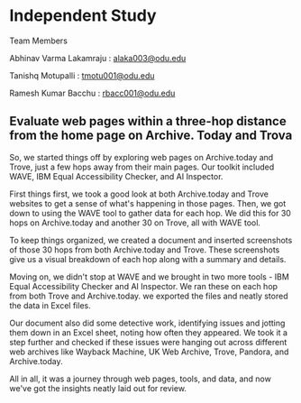 # Independent Study 

Team  Members

Abhinav Varma Lakamraju : alaka003@odu.edu

Tanishq Motupalli : tmotu001@odu.edu 

Ramesh Kumar Bacchu : rbacc001@odu.edu



## Evaluate web pages within a three-hop distance from the home page on Archive. Today and Trova 

So, we started things off by exploring web pages on Archive.today and Trove, just a few hops away from their main pages. Our toolkit included WAVE, IBM Equal Accessibility Checker, and AI Inspector. 

First things first, we took a good look at both Archive.today and Trove websites to get a sense of what's happening in those pages. Then, we got down to using the WAVE tool to gather data for each hop. We did this for 30 hops on Archive.today and another 30 on Trove, all with  WAVE tool. 

To keep things organized, we created a document and inserted screenshots of those 30 hops from both Archive.today and Trove. These screenshots give us a visual breakdown of each hop along with a summary and details. 

Moving on, we didn't stop at WAVE and we brought in two more tools - IBM Equal Accessibility Checker and AI Inspector. We ran these on each hop from both Trove and Archive.today. we exported the files and neatly stored the data in Excel files. 

Our document also did some detective work, identifying issues and jotting them down in an Excel sheet, noting how often they appeared. We took it a step further and checked if these issues were hanging out across different web archives like Wayback Machine, UK Web Archive, Trove, Pandora, and Archive.today. 

All in all, it was a journey through web pages, tools, and data, and now we've got the insights neatly laid out for review. 




